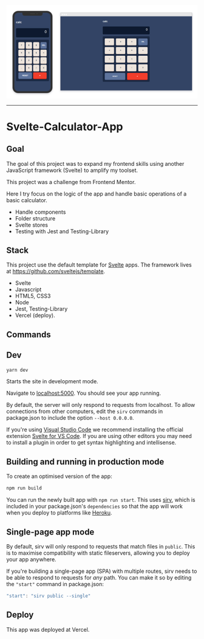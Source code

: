 ![calculator screenshot](https://github.com/brunochirelli/svelte-calculator-app/blob/main/screenshot.png?raw=true)

---

# Svelte-Calculator-App

## Goal

The goal of this project was to expand my frontend skills using another JavaScript framework (Svelte) to amplify my toolset.

This project was a challenge from Frontend Mentor. 

Here I try focus on the logic of the app and handle basic operations of a basic calculator.

- Handle components
- Folder structure
- Svelte stores
- Testing with Jest and Testing-Library


## Stack

This project use the default template for [Svelte](https://svelte.dev) apps. The framework lives at https://github.com/sveltejs/template.

- Svelte
- Javascript
- HTML5, CSS3
- Node
- Jest, Testing-Library
- Vercel (deploy).

## Commands

## Dev

```bash
yarn dev
```
Starts the site in development mode.

Navigate to [localhost:5000](http://localhost:5000). You should see your app running.

By default, the server will only respond to requests from localhost. To allow connections from other computers, edit the `sirv` commands in package.json to include the option `--host 0.0.0.0`.

If you're using [Visual Studio Code](https://code.visualstudio.com/) we recommend installing the official extension [Svelte for VS Code](https://marketplace.visualstudio.com/items?itemName=svelte.svelte-vscode). If you are using other editors you may need to install a plugin in order to get syntax highlighting and intellisense.

## Building and running in production mode

To create an optimised version of the app:

```bash
npm run build
```

You can run the newly built app with `npm run start`. This uses [sirv](https://github.com/lukeed/sirv), which is included in your package.json's `dependencies` so that the app will work when you deploy to platforms like [Heroku](https://heroku.com).


## Single-page app mode

By default, sirv will only respond to requests that match files in `public`. This is to maximise compatibility with static fileservers, allowing you to deploy your app anywhere.

If you're building a single-page app (SPA) with multiple routes, sirv needs to be able to respond to requests for *any* path. You can make it so by editing the `"start"` command in package.json:

```js
"start": "sirv public --single"
```

## Deploy

This app was deployed at Vercel.

